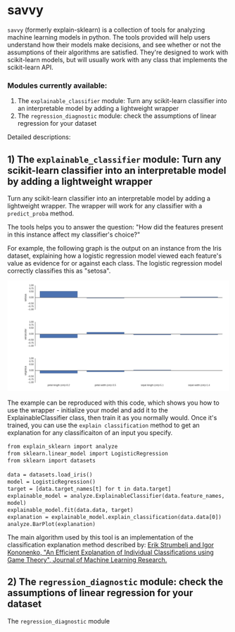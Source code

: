 # savvy

`savvy` (formerly explain-sklearn) is a collection of tools for analyzing machine learning models in python. The tools provided will help users understand how their models make decisions, and see whether or not the assumptions of their algorithms are satisfied. They're designed to work with scikit-learn models, but will usually work with any class that implements the scikit-learn API.

### Modules currently available:
1) The `explainable_classifier` module: Turn any scikit-learn classifier into an interpretable model by adding a lightweight wrapper
2) The `regression_diagnostic` module: check the assumptions of linear regression for your dataset

Detailed descriptions:

## 1) The `explainable_classifier` module: Turn any scikit-learn classifier into an interpretable model by adding a lightweight wrapper

Turn any scikit-learn classifier into an interpretable model by adding a lightweight wrapper. The wrapper will work for any classifier with a `predict_proba` method.

The tools helps you to answer the question: "How did the features present in this instance affect my classifier's choice?"

For example, the following graph is the output on an instance from the Iris dataset, explaining how a logistic regression model viewed each feature's value as evidence for or against each class. The logistic regression model correctly classifies this as "setosa".


![ScreenShot](explain_sklearn/iris_example.png)

The example can be reproduced with this code, which shows you how to use the wrapper - initialize your model and add it to the ExplainableClassifier class, then train it as you normally would. Once it's trained, you can use the `explain classification` method to get an explanation for any classificaiton of an input you specify.

```
from explain_sklearn import analyze
from sklearn.linear_model import LogisticRegression
from sklearn import datasets

data = datasets.load_iris()
model = LogisticRegression()
target = [data.target_names[t] for t in data.target]
explainable_model = analyze.ExplainableClassifier(data.feature_names, model)
explainable_model.fit(data.data, target)
explanation = explainable_model.explain_classification(data.data[0])
analyze.BarPlot(explanation)
```

The main algorithm used by this tool is an implementation of the classification explanation method described by:
  [Erik Strumbelj and Igor Kononenko, "An Efficient Explanation of Individual Classifications using Game Theory", Journal of Machine Learning Research.](http://lkm.fri.uni-lj.si/xaigor/slo/pedagosko/dr-ui/jmlr-strumbelj-kononenko.pdf)
  
## 2) The `regression_diagnostic` module: check the assumptions of linear regression for your dataset

The `regression_diagnostic` module
